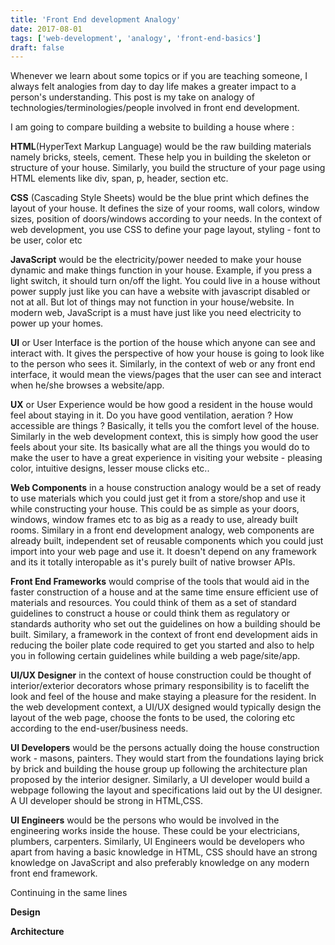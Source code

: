 ```yaml
---
title: 'Front End development Analogy'
date: 2017-08-01
tags: ['web-development', 'analogy', 'front-end-basics']
draft: false
---
```


Whenever we learn about some topics or if you are teaching someone, I always felt analogies from day to day life makes a greater impact to a person's understanding. This post is my take on analogy of technologies/terminologies/people involved in front end development.

I am going to compare building a website to building a house where :

**HTML**(HyperText Markup Language) would be the raw building materials namely bricks, steels, cement. These help you in building the skeleton or structure of your house. Similarly, you build the structure of your page using HTML elements like div, span, p, header, section etc.

**CSS** (Cascading Style Sheets) would be the blue print which defines the layout of your house. It defines the size of your rooms, wall colors, window sizes, position of doors/windows according to your needs. In the context of web development, you use CSS to define your page layout, styling - font to be user, color etc

**JavaScript** would be the electricity/power needed to make your house dynamic and make things function in your house. Example, if you press a light switch, it should turn on/off the light. You could live in a house without power supply just like you can have a website with javascript disabled or not at all. But lot of things may not function in your house/website. In modern web, JavaScript is a must have just like you need electricity to power up your homes.

**UI** or User Interface is the portion of the house which anyone can see and interact with. It gives the perspective of how your house is going to look like to the person who sees it. Similarly, in the context of web or any front end interface, it would mean the views/pages that the user can see and interact when he/she browses a website/app.

**UX** or User Experience would be how good a resident in the house would feel about staying in it. Do you have good ventilation, aeration ? How accessible are things ? Basically, it tells you the comfort level of the house. Similarly in the web development context, this is simply how good the user feels about your site. Its basically what are all the things you would do to make the user to have a great experience in visiting your website - pleasing color, intuitive designs, lesser mouse clicks etc..

**Web Components** in a house construction analogy would be a set of ready to use materials which you could just get it from a store/shop and use it while constructing your house. This could be as simple as your doors, windows, window frames etc to as big as a ready to use, already built rooms. Similary in a front end development analogy, web components are already built, independent set of reusable components which you could just import into your web page and use it. It doesn't depend on any framework and its it totally interopable as it's purely built of native browser APIs.

**Front End Frameworks** would comprise of the tools that would aid in the faster construction of a house and at the same time ensure efficient use of materials and resources. You could think of them as a set of standard guidelines to construct a house or could think them as regulatory or standards authority who set out the guidelines on how a building should be built. Similary, a framework in the context of front end development aids in reducing the boiler plate code required to get you started and also to help you in following certain guidelines while building a web page/site/app.

**UI/UX Designer** in the context of house construction could be thought of interior/exterior decorators whose primary responsibility is to facelift the look and feel of the house and make staying a pleasure for the resident. In the web development context, a UI/UX designed would typically design the layout of the web page, choose the fonts to be used, the coloring etc according to the end-user/business needs.

**UI Developers** would be the persons actually doing the house construction work - masons, painters. They would start from the foundations laying brick by brick and building the house group up following the architecture plan proposed by the interior designer. Similarly, a UI developer would build a webpage following the layout and specifications laid out by the UI designer. A UI developer should be strong in HTML,CSS.

**UI Engineers** would be the persons who would be involved in the engineering works inside the house. These could be your electricians, plumbers, carpenters. Similarly, UI Engineers would be developers who apart from having a basic knowledge in HTML, CSS should have an strong knowledge on JavaScript and also preferably knowledge on any modern front end framework.

Continuing in the same lines

**Design**

**Architecture**
